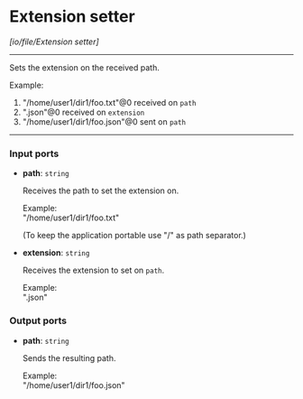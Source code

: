 # Extension setter

_[io/file/Extension setter]_

---

Sets the extension on the received path.  
  
Example:  
1. "/home/user1/dir1/foo.txt"@0 received on `path`  
2. ".json"@0 received on `extension`  
3. "/home/user1/dir1/foo.json"@0 sent on `path`  

---

### Input ports

* __path__: ` string `

    Receives the path to set the extension on.  
      
    Example:  
    "/home/user1/dir1/foo.txt"  
      
    (To keep the application portable use "/" as path separator.)  


* __extension__: ` string `

    Receives the extension to set on `path`.  
      
    Example:  
    ".json"  

### Output ports

* __path__: ` string `

    Sends the resulting path.  
      
    Example:  
    "/home/user1/dir1/foo.json"  

